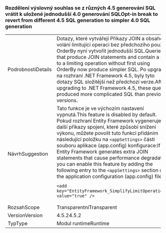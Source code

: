 ### <a name="opt-in-break-to-revert-from-different-45-sql-generation-to-simpler-40-sql-generation"></a><span data-ttu-id="d953d-101">Rozdělení výslovný souhlas se z různých 4.5 generování SQL vrátit k uložené jednodušší 4.0 generování SQL</span><span class="sxs-lookup"><span data-stu-id="d953d-101">Opt-in break to revert from different 4.5 SQL generation to simpler 4.0 SQL generation</span></span>

|   |   |
|---|---|
|<span data-ttu-id="d953d-102">Podrobnosti</span><span class="sxs-lookup"><span data-stu-id="d953d-102">Details</span></span>|<span data-ttu-id="d953d-103">Dotazy, které vytvářejí Příkazy JOIN a obsahovat volání limitující operaci bez předchozího použití OrderBy nyní vytvořit jednodušší SQL.</span><span class="sxs-lookup"><span data-stu-id="d953d-103">Queries that produce JOIN statements and contain a call to a limiting operation without first using OrderBy now produce simpler SQL.</span></span> <span data-ttu-id="d953d-104">Po upgradu na rozhraní .NET Framework 4.5, byly tyto dotazy SQL složitější než předchozí verze.</span><span class="sxs-lookup"><span data-stu-id="d953d-104">After upgrading to .NET Framework 4.5, these queries produced more complicated SQL than previous versions.</span></span>|
|<span data-ttu-id="d953d-105">Návrh</span><span class="sxs-lookup"><span data-stu-id="d953d-105">Suggestion</span></span>|<span data-ttu-id="d953d-106">Tato funkce je ve výchozím nastavení vypnutá.</span><span class="sxs-lookup"><span data-stu-id="d953d-106">This feature is disabled by default.</span></span> <span data-ttu-id="d953d-107">Pokud rozhraní Entity Framework vygeneruje další příkazy spojení, které způsobí snížení výkonu, můžete povolit tuto funkci přidáním následující položku na <code>&lt;appSettings&gt;</code> části souboru aplikace (app.config) konfigurace:</span><span class="sxs-lookup"><span data-stu-id="d953d-107">If Entity Framework generates extra JOIN statements that cause performance degradation, you can enable this feature by adding the following entry to the <code>&lt;appSettings&gt;</code> section of the application configuration (app.config) file:</span></span><pre><code class="language-xml">&lt;add key=&quot;EntityFramework_SimplifyLimitOperations&quot; value=&quot;true&quot; /&gt;&#13;&#10;</code></pre>|
|<span data-ttu-id="d953d-108">Rozsah</span><span class="sxs-lookup"><span data-stu-id="d953d-108">Scope</span></span>|<span data-ttu-id="d953d-109">Transparentní</span><span class="sxs-lookup"><span data-stu-id="d953d-109">Transparent</span></span>|
|<span data-ttu-id="d953d-110">Version</span><span class="sxs-lookup"><span data-stu-id="d953d-110">Version</span></span>|<span data-ttu-id="d953d-111">4.5.2</span><span class="sxs-lookup"><span data-stu-id="d953d-111">4.5.2</span></span>|
|<span data-ttu-id="d953d-112">Typ</span><span class="sxs-lookup"><span data-stu-id="d953d-112">Type</span></span>|<span data-ttu-id="d953d-113">Modul runtime</span><span class="sxs-lookup"><span data-stu-id="d953d-113">Runtime</span></span>|

